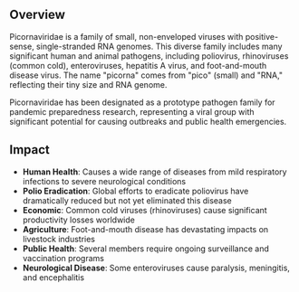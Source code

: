 ## Overview

Picornaviridae is a family of small, non-enveloped viruses with positive-sense, single-stranded RNA genomes. This diverse family includes many significant human and animal pathogens, including poliovirus, rhinoviruses (common cold), enteroviruses, hepatitis A virus, and foot-and-mouth disease virus. The name "picorna" comes from "pico" (small) and "RNA," reflecting their tiny size and RNA genome.

Picornaviridae has been designated as a prototype pathogen family for pandemic preparedness research, representing a viral group with significant potential for causing outbreaks and public health emergencies.

## Impact

- **Human Health**: Causes a wide range of diseases from mild respiratory infections to severe neurological conditions
- **Polio Eradication**: Global efforts to eradicate poliovirus have dramatically reduced but not yet eliminated this disease
- **Economic**: Common cold viruses (rhinoviruses) cause significant productivity losses worldwide
- **Agriculture**: Foot-and-mouth disease has devastating impacts on livestock industries
- **Public Health**: Several members require ongoing surveillance and vaccination programs
- **Neurological Disease**: Some enteroviruses cause paralysis, meningitis, and encephalitis
